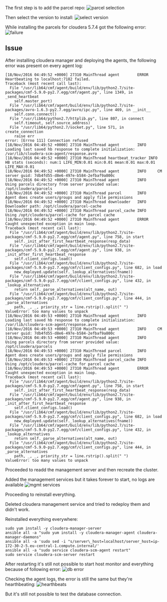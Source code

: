 The first step is to add the parcel repo:
![parcel selection](../parcel_sel.png)

Then select the version to install:
![select version](../select_cdh_version.png)

While installing the parcels for cloudera 5.7.4 got the following error:
![failure](../cluster_installation_fail.png)

## Issue
After installing cloudera manager and deploying the agents, the following error was present on every agent log:
```
[18/Nov/2016 04:49:52 +0000] 27310 MainThread agent        ERROR    Heartbeating to localhost:7182 failed.
Traceback (most recent call last):
  File "/usr/lib64/cmf/agent/build/env/lib/python2.7/site-packages/cmf-5.9.0-py2.7.egg/cmf/agent.py", line 1349, in _send_heartbeat
    self.master_port)
  File "/usr/lib64/cmf/agent/build/env/lib/python2.7/site-packages/avro-1.6.3-py2.7.egg/avro/ipc.py", line 469, in __init__
    self.conn.connect()
  File "/usr/lib64/python2.7/httplib.py", line 807, in connect
    self.timeout, self.source_address)
  File "/usr/lib64/python2.7/socket.py", line 571, in create_connection
    raise err
error: [Errno 111] Connection refused
[18/Nov/2016 04:49:52 +0000] 27310 MainThread agent        INFO     Loading last saved hb response to complete initialization: /var/lib/cloudera-scm-agent/response.avro
[18/Nov/2016 04:49:52 +0000] 27310 MainThread heartbeat_tracker INFO     HB stats (seconds): num:1 LIFE_MIN:0.01 min:0.01 mean:0.01 max:0.01 LIFE_MAX:0.01
[18/Nov/2016 04:49:52 +0000] 27310 MainThread agent        INFO     CM server guid: 7db4fd55-d8e6-497e-b584-2efbaf9a800c
[18/Nov/2016 04:49:52 +0000] 27310 MainThread agent        INFO     Using parcels directory from server provided value: /opt/cloudera/parcels
[18/Nov/2016 04:49:52 +0000] 27310 MainThread parcel       INFO     Agent does create users/groups and apply file permissions
[18/Nov/2016 04:49:52 +0000] 27310 MainThread downloader   INFO     Downloader path: /opt/cloudera/parcel-cache
[18/Nov/2016 04:49:52 +0000] 27310 MainThread parcel_cache INFO     Using /opt/cloudera/parcel-cache for parcel cache
[18/Nov/2016 04:49:52 +0000] 27310 MainThread agent        ERROR    Caught unexpected exception in main loop.
Traceback (most recent call last):
  File "/usr/lib64/cmf/agent/build/env/lib/python2.7/site-packages/cmf-5.9.0-py2.7.egg/cmf/agent.py", line 758, in start
    self._init_after_first_heartbeat_response(resp_data)
  File "/usr/lib64/cmf/agent/build/env/lib/python2.7/site-packages/cmf-5.9.0-py2.7.egg/cmf/agent.py", line 938, in _init_after_first_heartbeat_response
    self.client_configs.load()
  File "/usr/lib64/cmf/agent/build/env/lib/python2.7/site-packages/cmf-5.9.0-py2.7.egg/cmf/client_configs.py", line 682, in load
    new_deployed.update(self._lookup_alternatives(fname))
  File "/usr/lib64/cmf/agent/build/env/lib/python2.7/site-packages/cmf-5.9.0-py2.7.egg/cmf/client_configs.py", line 432, in _lookup_alternatives
    return self._parse_alternatives(alt_name, out)
  File "/usr/lib64/cmf/agent/build/env/lib/python2.7/site-packages/cmf-5.9.0-py2.7.egg/cmf/client_configs.py", line 444, in _parse_alternatives
    path, _, _, priority_str = line.rstrip().split(" ")
ValueError: too many values to unpack
[18/Nov/2016 04:49:53 +0000] 27310 MainThread agent        INFO     Loading last saved hb response to complete initialization: /var/lib/cloudera-scm-agent/response.avro
[18/Nov/2016 04:49:53 +0000] 27310 MainThread agent        INFO     CM server guid: 7db4fd55-d8e6-497e-b584-2efbaf9a800c
[18/Nov/2016 04:49:53 +0000] 27310 MainThread agent        INFO     Using parcels directory from server provided value: /opt/cloudera/parcels
[18/Nov/2016 04:49:53 +0000] 27310 MainThread parcel       INFO     Agent does create users/groups and apply file permissions
[18/Nov/2016 04:49:53 +0000] 27310 MainThread parcel_cache INFO     Using /opt/cloudera/parcel-cache for parcel cache
[18/Nov/2016 04:49:53 +0000] 27310 MainThread agent        ERROR    Caught unexpected exception in main loop.
Traceback (most recent call last):
  File "/usr/lib64/cmf/agent/build/env/lib/python2.7/site-packages/cmf-5.9.0-py2.7.egg/cmf/agent.py", line 758, in start
    self._init_after_first_heartbeat_response(resp_data)
  File "/usr/lib64/cmf/agent/build/env/lib/python2.7/site-packages/cmf-5.9.0-py2.7.egg/cmf/agent.py", line 938, in _init_after_first_heartbeat_response
    self.client_configs.load()
  File "/usr/lib64/cmf/agent/build/env/lib/python2.7/site-packages/cmf-5.9.0-py2.7.egg/cmf/client_configs.py", line 682, in load
    new_deployed.update(self._lookup_alternatives(fname))
  File "/usr/lib64/cmf/agent/build/env/lib/python2.7/site-packages/cmf-5.9.0-py2.7.egg/cmf/client_configs.py", line 432, in _lookup_alternatives
    return self._parse_alternatives(alt_name, out)
  File "/usr/lib64/cmf/agent/build/env/lib/python2.7/site-packages/cmf-5.9.0-py2.7.egg/cmf/client_configs.py", line 444, in _parse_alternatives
    path, _, _, priority_str = line.rstrip().split(" ")
ValueError: too many values to unpack
```


Proceeded to readd the management server and then recreate the cluster.

Added the management services but it takes forever to start, no logs are available
![mgmt services](../management_services.png)

Proceeding to reinstall everything.

Deleted cloudera management service and tried to redeploy them and didn't work.

Reinstalled everything everywhere:
```
sudo yum install -y cloudera-manager-server
ansible all -a "sudo yum install -y cloudera-manager-agent cloudera-manager-daemons"
ansible all -a 'sudo sed -i "s/server\_host=localhost/server_host=ip-172-30-2-5.eu-central-1.compute.internal/'
ansible all -a "sudo service cloudera-scm-agent restart"
sudo service cloudera-scm-server restart
```

After restarting it's still not possible to start host monitor and everything because of following error:
![db error](../database_error.png)

Checking the agent logs, the error is still the same but they're hearthbeating:
![hearthbeats](../heartbeats.png)

But it's still not possible to test the database connection.